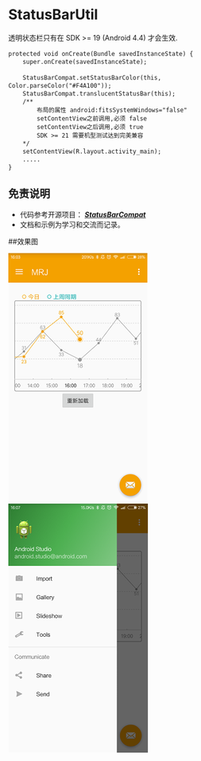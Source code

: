 # StatusBarUtil
透明状态栏只有在 SDK >= 19 (Android 4.4) 才会生效.

    protected void onCreate(Bundle savedInstanceState) {
        super.onCreate(savedInstanceState);

        StatusBarCompat.setStatusBarColor(this, Color.parseColor("#F4A100"));
        StatusBarCompat.translucentStatusBar(this);
		/**
			布局的属性 android:fitsSystemWindows="false"
			setContentView之前调用,必须 false
			setContentView之后调用,必须 true
			SDK >= 21 需要机型测试达到完美兼容
		*/
        setContentView(R.layout.activity_main);
		.....
	}

## 免责说明

* 代码参考开源项目： [***StatusBarCompat***](https://github.com/niorgai/StatusBarCompat)
* 文档和示例为学习和交流而记录。


##效果图

![状态栏透明](device1.png)	![抽屉菜单顶部透明](device2.png)
